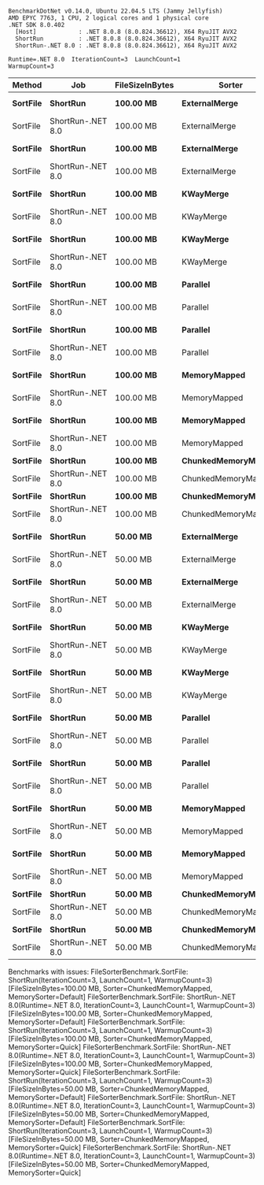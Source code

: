 ```

BenchmarkDotNet v0.14.0, Ubuntu 22.04.5 LTS (Jammy Jellyfish)
AMD EPYC 7763, 1 CPU, 2 logical cores and 1 physical core
.NET SDK 8.0.402
  [Host]            : .NET 8.0.8 (8.0.824.36612), X64 RyuJIT AVX2
  ShortRun          : .NET 8.0.8 (8.0.824.36612), X64 RyuJIT AVX2
  ShortRun-.NET 8.0 : .NET 8.0.8 (8.0.824.36612), X64 RyuJIT AVX2

Runtime=.NET 8.0  IterationCount=3  LaunchCount=1  
WarmupCount=3  

```
| Method   | Job               | FileSizeInBytes | Sorter              | MemorySorter | Mean     | Error    | StdDev   | StdErr   | Min      | Q1       | Median   | Q3       | Max      | Op/s   | Rank | Gen0        | Gen1       | Gen2      | Allocated   |
|--------- |------------------ |---------------- |-------------------- |------------- |---------:|---------:|---------:|---------:|---------:|---------:|---------:|---------:|---------:|-------:|-----:|------------:|-----------:|----------:|------------:|
| **SortFile** | **ShortRun**          | **100.00 MB**       | **ExternalMerge**       | **Default**      | **19.141 s** | **4.3969 s** | **0.2410 s** | **0.1391 s** | **18.870 s** | **19.045 s** | **19.221 s** | **19.276 s** | **19.332 s** | **0.0522** |    **2** | **254000.0000** | **12000.0000** | **3000.0000** | **20170.16 MB** |
| SortFile | ShortRun-.NET 8.0 | 100.00 MB       | ExternalMerge       | Default      | 18.827 s | 0.3865 s | 0.0212 s | 0.0122 s | 18.810 s | 18.815 s | 18.821 s | 18.836 s | 18.851 s | 0.0531 |    2 | 255000.0000 | 12000.0000 | 3000.0000 |  20223.8 MB |
| **SortFile** | **ShortRun**          | **100.00 MB**       | **ExternalMerge**       | **Quick**        | **20.874 s** | **2.6134 s** | **0.1432 s** | **0.0827 s** | **20.766 s** | **20.793 s** | **20.819 s** | **20.928 s** | **21.037 s** | **0.0479** |    **2** | **282000.0000** | **12000.0000** | **3000.0000** | **22377.36 MB** |
| SortFile | ShortRun-.NET 8.0 | 100.00 MB       | ExternalMerge       | Quick        | 20.254 s | 1.3737 s | 0.0753 s | 0.0435 s | 20.177 s | 20.218 s | 20.260 s | 20.293 s | 20.327 s | 0.0494 |    2 | 277000.0000 | 12000.0000 | 3000.0000 | 22013.38 MB |
| **SortFile** | **ShortRun**          | **100.00 MB**       | **KWayMerge**           | **Default**      | **19.472 s** | **1.5626 s** | **0.0857 s** | **0.0495 s** | **19.374 s** | **19.442 s** | **19.511 s** | **19.521 s** | **19.531 s** | **0.0514** |    **2** | **258000.0000** | **12000.0000** | **3000.0000** | **20468.75 MB** |
| SortFile | ShortRun-.NET 8.0 | 100.00 MB       | KWayMerge           | Default      | 18.703 s | 2.9720 s | 0.1629 s | 0.0941 s | 18.517 s | 18.646 s | 18.776 s | 18.797 s | 18.817 s | 0.0535 |    2 | 253000.0000 | 12000.0000 | 3000.0000 |  20092.5 MB |
| **SortFile** | **ShortRun**          | **100.00 MB**       | **KWayMerge**           | **Quick**        | **20.540 s** | **0.5950 s** | **0.0326 s** | **0.0188 s** | **20.508 s** | **20.523 s** | **20.537 s** | **20.555 s** | **20.574 s** | **0.0487** |    **2** | **274000.0000** | **12000.0000** | **3000.0000** | **21765.14 MB** |
| SortFile | ShortRun-.NET 8.0 | 100.00 MB       | KWayMerge           | Quick        | 20.530 s | 0.6973 s | 0.0382 s | 0.0221 s | 20.489 s | 20.513 s | 20.537 s | 20.551 s | 20.564 s | 0.0487 |    2 | 280000.0000 | 12000.0000 | 3000.0000 | 22213.82 MB |
| **SortFile** | **ShortRun**          | **100.00 MB**       | **Parallel**            | **Default**      | **19.394 s** | **3.3397 s** | **0.1831 s** | **0.1057 s** | **19.211 s** | **19.303 s** | **19.394 s** | **19.486 s** | **19.577 s** | **0.0516** |    **2** | **259000.0000** | **12000.0000** | **3000.0000** | **20573.05 MB** |
| SortFile | ShortRun-.NET 8.0 | 100.00 MB       | Parallel            | Default      | 18.719 s | 1.7037 s | 0.0934 s | 0.0539 s | 18.658 s | 18.666 s | 18.673 s | 18.750 s | 18.827 s | 0.0534 |    2 | 253000.0000 | 12000.0000 | 3000.0000 | 20099.27 MB |
| **SortFile** | **ShortRun**          | **100.00 MB**       | **Parallel**            | **Quick**        | **20.669 s** | **1.7171 s** | **0.0941 s** | **0.0543 s** | **20.613 s** | **20.615 s** | **20.617 s** | **20.698 s** | **20.778 s** | **0.0484** |    **2** | **285000.0000** | **12000.0000** | **3000.0000** | **22699.31 MB** |
| SortFile | ShortRun-.NET 8.0 | 100.00 MB       | Parallel            | Quick        | 20.966 s | 1.9877 s | 0.1090 s | 0.0629 s | 20.843 s | 20.926 s | 21.008 s | 21.028 s | 21.048 s | 0.0477 |    2 | 285000.0000 | 12000.0000 | 3000.0000 | 22684.08 MB |
| **SortFile** | **ShortRun**          | **100.00 MB**       | **MemoryMapped**        | **Default**      | **17.878 s** | **1.0956 s** | **0.0601 s** | **0.0347 s** | **17.824 s** | **17.846 s** | **17.869 s** | **17.906 s** | **17.943 s** | **0.0559** |    **2** | **245000.0000** | **19000.0000** | **3000.0000** | **19468.37 MB** |
| SortFile | ShortRun-.NET 8.0 | 100.00 MB       | MemoryMapped        | Default      | 17.357 s | 1.8557 s | 0.1017 s | 0.0587 s | 17.282 s | 17.299 s | 17.316 s | 17.394 s | 17.473 s | 0.0576 |    2 | 242000.0000 | 19000.0000 | 3000.0000 | 19235.38 MB |
| **SortFile** | **ShortRun**          | **100.00 MB**       | **MemoryMapped**        | **Quick**        | **18.680 s** | **0.3895 s** | **0.0214 s** | **0.0123 s** | **18.656 s** | **18.671 s** | **18.687 s** | **18.692 s** | **18.697 s** | **0.0535** |    **2** | **259000.0000** | **19000.0000** | **3000.0000** | **20627.31 MB** |
| SortFile | ShortRun-.NET 8.0 | 100.00 MB       | MemoryMapped        | Quick        | 19.731 s | 2.1988 s | 0.1205 s | 0.0696 s | 19.631 s | 19.663 s | 19.695 s | 19.780 s | 19.865 s | 0.0507 |    2 | 264000.0000 | 18000.0000 | 2000.0000 | 21051.26 MB |
| **SortFile** | **ShortRun**          | **100.00 MB**       | **ChunkedMemoryMapped** | **Default**      |       **NA** |       **NA** |       **NA** |       **NA** |       **NA** |       **NA** |       **NA** |       **NA** |       **NA** |     **NA** |    **?** |          **NA** |         **NA** |        **NA** |          **NA** |
| SortFile | ShortRun-.NET 8.0 | 100.00 MB       | ChunkedMemoryMapped | Default      |       NA |       NA |       NA |       NA |       NA |       NA |       NA |       NA |       NA |     NA |    ? |          NA |         NA |        NA |          NA |
| **SortFile** | **ShortRun**          | **100.00 MB**       | **ChunkedMemoryMapped** | **Quick**        |       **NA** |       **NA** |       **NA** |       **NA** |       **NA** |       **NA** |       **NA** |       **NA** |       **NA** |     **NA** |    **?** |          **NA** |         **NA** |        **NA** |          **NA** |
| SortFile | ShortRun-.NET 8.0 | 100.00 MB       | ChunkedMemoryMapped | Quick        |       NA |       NA |       NA |       NA |       NA |       NA |       NA |       NA |       NA |     NA |    ? |          NA |         NA |        NA |          NA |
| **SortFile** | **ShortRun**          | **50.00 MB**        | **ExternalMerge**       | **Default**      |  **8.957 s** | **1.5580 s** | **0.0854 s** | **0.0493 s** |  **8.868 s** |  **8.916 s** |  **8.965 s** |  **9.001 s** |  **9.038 s** | **0.1116** |    **1** | **122000.0000** |  **7000.0000** | **2000.0000** |  **9658.03 MB** |
| SortFile | ShortRun-.NET 8.0 | 50.00 MB        | ExternalMerge       | Default      |  8.760 s | 0.7032 s | 0.0385 s | 0.0223 s |  8.737 s |  8.738 s |  8.738 s |  8.771 s |  8.804 s | 0.1142 |    1 | 122000.0000 |  7000.0000 | 2000.0000 |  9696.75 MB |
| **SortFile** | **ShortRun**          | **50.00 MB**        | **ExternalMerge**       | **Quick**        |  **9.322 s** | **1.7268 s** | **0.0947 s** | **0.0546 s** |  **9.262 s** |  **9.267 s** |  **9.272 s** |  **9.351 s** |  **9.431 s** | **0.1073** |    **1** | **132000.0000** |  **7000.0000** | **2000.0000** | **10476.98 MB** |
| SortFile | ShortRun-.NET 8.0 | 50.00 MB        | ExternalMerge       | Quick        |  9.530 s | 1.3938 s | 0.0764 s | 0.0441 s |  9.448 s |  9.496 s |  9.544 s |  9.571 s |  9.598 s | 0.1049 |    1 | 133000.0000 |  7000.0000 | 2000.0000 | 10518.21 MB |
| **SortFile** | **ShortRun**          | **50.00 MB**        | **KWayMerge**           | **Default**      |  **8.718 s** | **0.8460 s** | **0.0464 s** | **0.0268 s** |  **8.685 s** |  **8.692 s** |  **8.699 s** |  **8.735 s** |  **8.771 s** | **0.1147** |    **1** | **121000.0000** |  **7000.0000** | **2000.0000** |   **9613.5 MB** |
| SortFile | ShortRun-.NET 8.0 | 50.00 MB        | KWayMerge           | Default      |  8.690 s | 0.5151 s | 0.0282 s | 0.0163 s |  8.661 s |  8.676 s |  8.691 s |  8.704 s |  8.717 s | 0.1151 |    1 | 120000.0000 |  7000.0000 | 2000.0000 |  9558.79 MB |
| **SortFile** | **ShortRun**          | **50.00 MB**        | **KWayMerge**           | **Quick**        |  **9.462 s** | **0.1942 s** | **0.0106 s** | **0.0061 s** |  **9.453 s** |  **9.457 s** |  **9.460 s** |  **9.467 s** |  **9.474 s** | **0.1057** |    **1** | **132000.0000** |  **7000.0000** | **2000.0000** | **10495.75 MB** |
| SortFile | ShortRun-.NET 8.0 | 50.00 MB        | KWayMerge           | Quick        |  9.643 s | 0.4808 s | 0.0264 s | 0.0152 s |  9.616 s |  9.631 s |  9.645 s |  9.657 s |  9.669 s | 0.1037 |    1 | 135000.0000 |  7000.0000 | 2000.0000 | 10701.23 MB |
| **SortFile** | **ShortRun**          | **50.00 MB**        | **Parallel**            | **Default**      |  **8.888 s** | **1.4295 s** | **0.0784 s** | **0.0452 s** |  **8.800 s** |  **8.858 s** |  **8.917 s** |  **8.932 s** |  **8.948 s** | **0.1125** |    **1** | **121000.0000** |  **7000.0000** | **2000.0000** |   **9591.5 MB** |
| SortFile | ShortRun-.NET 8.0 | 50.00 MB        | Parallel            | Default      |  8.766 s | 1.2083 s | 0.0662 s | 0.0382 s |  8.694 s |  8.738 s |  8.781 s |  8.802 s |  8.824 s | 0.1141 |    1 | 123000.0000 |  7000.0000 | 2000.0000 |  9752.93 MB |
| **SortFile** | **ShortRun**          | **50.00 MB**        | **Parallel**            | **Quick**        |  **9.014 s** | **1.0059 s** | **0.0551 s** | **0.0318 s** |  **8.956 s** |  **8.988 s** |  **9.020 s** |  **9.043 s** |  **9.066 s** | **0.1109** |    **1** | **130000.0000** |  **7000.0000** | **2000.0000** | **10306.98 MB** |
| SortFile | ShortRun-.NET 8.0 | 50.00 MB        | Parallel            | Quick        |  9.418 s | 1.5211 s | 0.0834 s | 0.0481 s |  9.337 s |  9.376 s |  9.415 s |  9.459 s |  9.503 s | 0.1062 |    1 | 136000.0000 |  7000.0000 | 2000.0000 | 10840.99 MB |
| **SortFile** | **ShortRun**          | **50.00 MB**        | **MemoryMapped**        | **Default**      |  **8.004 s** | **0.7730 s** | **0.0424 s** | **0.0245 s** |  **7.978 s** |  **7.980 s** |  **7.981 s** |  **8.017 s** |  **8.053 s** | **0.1249** |    **1** | **116000.0000** | **11000.0000** | **3000.0000** |  **9135.81 MB** |
| SortFile | ShortRun-.NET 8.0 | 50.00 MB        | MemoryMapped        | Default      |  7.975 s | 1.3047 s | 0.0715 s | 0.0413 s |  7.894 s |  7.946 s |  7.998 s |  8.015 s |  8.031 s | 0.1254 |    1 | 116000.0000 | 12000.0000 | 4000.0000 |  9100.26 MB |
| **SortFile** | **ShortRun**          | **50.00 MB**        | **MemoryMapped**        | **Quick**        |  **8.903 s** | **2.5078 s** | **0.1375 s** | **0.0794 s** |  **8.773 s** |  **8.831 s** |  **8.890 s** |  **8.968 s** |  **9.047 s** | **0.1123** |    **1** | **127000.0000** | **12000.0000** | **4000.0000** |  **9927.79 MB** |
| SortFile | ShortRun-.NET 8.0 | 50.00 MB        | MemoryMapped        | Quick        |  8.914 s | 1.0713 s | 0.0587 s | 0.0339 s |  8.864 s |  8.882 s |  8.901 s |  8.940 s |  8.979 s | 0.1122 |    1 | 127000.0000 | 12000.0000 | 4000.0000 |   9984.2 MB |
| **SortFile** | **ShortRun**          | **50.00 MB**        | **ChunkedMemoryMapped** | **Default**      |       **NA** |       **NA** |       **NA** |       **NA** |       **NA** |       **NA** |       **NA** |       **NA** |       **NA** |     **NA** |    **?** |          **NA** |         **NA** |        **NA** |          **NA** |
| SortFile | ShortRun-.NET 8.0 | 50.00 MB        | ChunkedMemoryMapped | Default      |       NA |       NA |       NA |       NA |       NA |       NA |       NA |       NA |       NA |     NA |    ? |          NA |         NA |        NA |          NA |
| **SortFile** | **ShortRun**          | **50.00 MB**        | **ChunkedMemoryMapped** | **Quick**        |       **NA** |       **NA** |       **NA** |       **NA** |       **NA** |       **NA** |       **NA** |       **NA** |       **NA** |     **NA** |    **?** |          **NA** |         **NA** |        **NA** |          **NA** |
| SortFile | ShortRun-.NET 8.0 | 50.00 MB        | ChunkedMemoryMapped | Quick        |       NA |       NA |       NA |       NA |       NA |       NA |       NA |       NA |       NA |     NA |    ? |          NA |         NA |        NA |          NA |

Benchmarks with issues:
  FileSorterBenchmark.SortFile: ShortRun(IterationCount=3, LaunchCount=1, WarmupCount=3) [FileSizeInBytes=100.00 MB, Sorter=ChunkedMemoryMapped, MemorySorter=Default]
  FileSorterBenchmark.SortFile: ShortRun-.NET 8.0(Runtime=.NET 8.0, IterationCount=3, LaunchCount=1, WarmupCount=3) [FileSizeInBytes=100.00 MB, Sorter=ChunkedMemoryMapped, MemorySorter=Default]
  FileSorterBenchmark.SortFile: ShortRun(IterationCount=3, LaunchCount=1, WarmupCount=3) [FileSizeInBytes=100.00 MB, Sorter=ChunkedMemoryMapped, MemorySorter=Quick]
  FileSorterBenchmark.SortFile: ShortRun-.NET 8.0(Runtime=.NET 8.0, IterationCount=3, LaunchCount=1, WarmupCount=3) [FileSizeInBytes=100.00 MB, Sorter=ChunkedMemoryMapped, MemorySorter=Quick]
  FileSorterBenchmark.SortFile: ShortRun(IterationCount=3, LaunchCount=1, WarmupCount=3) [FileSizeInBytes=50.00 MB, Sorter=ChunkedMemoryMapped, MemorySorter=Default]
  FileSorterBenchmark.SortFile: ShortRun-.NET 8.0(Runtime=.NET 8.0, IterationCount=3, LaunchCount=1, WarmupCount=3) [FileSizeInBytes=50.00 MB, Sorter=ChunkedMemoryMapped, MemorySorter=Default]
  FileSorterBenchmark.SortFile: ShortRun(IterationCount=3, LaunchCount=1, WarmupCount=3) [FileSizeInBytes=50.00 MB, Sorter=ChunkedMemoryMapped, MemorySorter=Quick]
  FileSorterBenchmark.SortFile: ShortRun-.NET 8.0(Runtime=.NET 8.0, IterationCount=3, LaunchCount=1, WarmupCount=3) [FileSizeInBytes=50.00 MB, Sorter=ChunkedMemoryMapped, MemorySorter=Quick]
